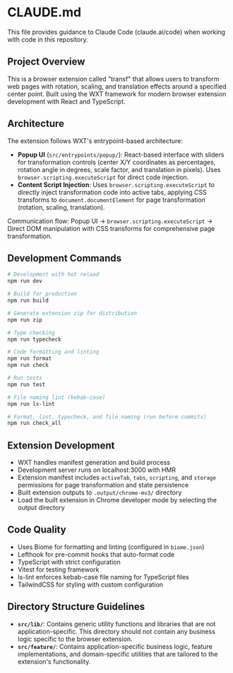 # CLAUDE.md

This file provides guidance to Claude Code (claude.ai/code) when working with code in this repository.

## Project Overview

This is a browser extension called "transf" that allows users to transform web pages with rotation, scaling, and translation effects around a specified center point. Built using the WXT framework for modern browser extension development with React and TypeScript.

## Architecture

The extension follows WXT's entrypoint-based architecture:

- **Popup UI** (`src/entrypoints/popup/`): React-based interface with sliders for transformation controls (center X/Y coordinates as percentages, rotation angle in degrees, scale factor, and translation in pixels). Uses `browser.scripting.executeScript` for direct code injection.
- **Content Script Injection**: Uses `browser.scripting.executeScript` to directly inject transformation code into active tabs, applying CSS transforms to `document.documentElement` for page transformation (rotation, scaling, translation).

Communication flow: Popup UI → `browser.scripting.executeScript` → Direct DOM manipulation with CSS transforms for comprehensive page transformation.

## Development Commands

```bash
# Development with hot reload
npm run dev

# Build for production
npm run build

# Generate extension zip for distribution
npm run zip

# Type checking
npm run typecheck

# Code formatting and linting
npm run format
npm run check

# Run tests
npm run test

# File naming lint (kebab-case)
npm run ls-lint

# Format, lint, typecheck, and file naming (run before commits)
npm run check_all
```

## Extension Development

- WXT handles manifest generation and build process
- Development server runs on localhost:3000 with HMR
- Extension manifest includes `activeTab`, `tabs`, `scripting`, and `storage` permissions for page transformation and state persistence
- Built extension outputs to `.output/chrome-mv3/` directory
- Load the built extension in Chrome developer mode by selecting the output directory

## Code Quality

- Uses Biome for formatting and linting (configured in `biome.json`)
- Lefthook for pre-commit hooks that auto-format code
- TypeScript with strict configuration  
- Vitest for testing framework
- ls-lint enforces kebab-case file naming for TypeScript files
- TailwindCSS for styling with custom configuration

## Directory Structure Guidelines

- **`src/lib/`**: Contains generic utility functions and libraries that are not application-specific. This directory should not contain any business logic specific to the browser extension.
- **`src/feature/`**: Contains application-specific business logic, feature implementations, and domain-specific utilities that are tailored to the extension's functionality.